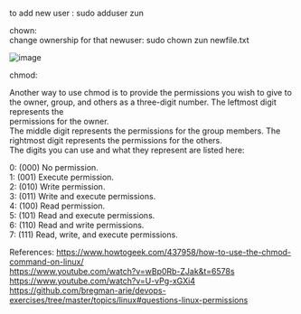 
to add new user : sudo adduser zun  <br/>


chown: <br/>
change ownership for that newuser: sudo chown zun newfile.txt <br/>


![image](https://user-images.githubusercontent.com/85761276/197486657-c062bc36-d4f2-4360-93b5-a4f504843f03.png)


chmod:<br/>

Another way to use chmod is to provide the permissions you wish to give to the owner, group, and others as a three-digit number. The leftmost digit represents the<br/>permissions for the owner.<br/> The middle digit represents the permissions for the group members. The rightmost digit represents the permissions for the others.
<br/>
The digits you can use and what they represent are listed here:<br/>

0: (000) No permission.<br/>
1: (001) Execute permission.<br/>
2: (010) Write permission.<br/>
3: (011) Write and execute permissions.<br/>
4: (100) Read permission.<br/>
5: (101) Read and execute permissions.<br/>
6: (110) Read and write permissions.<br/>
7: (111) Read, write, and execute permissions.<br/>

References:
https://www.howtogeek.com/437958/how-to-use-the-chmod-command-on-linux/  <br/>
https://www.youtube.com/watch?v=wBp0Rb-ZJak&t=6578s <br/>
https://www.youtube.com/watch?v=U-vPg-xGXi4  <br/>
https://github.com/bregman-arie/devops-exercises/tree/master/topics/linux#questions-linux-permissions
